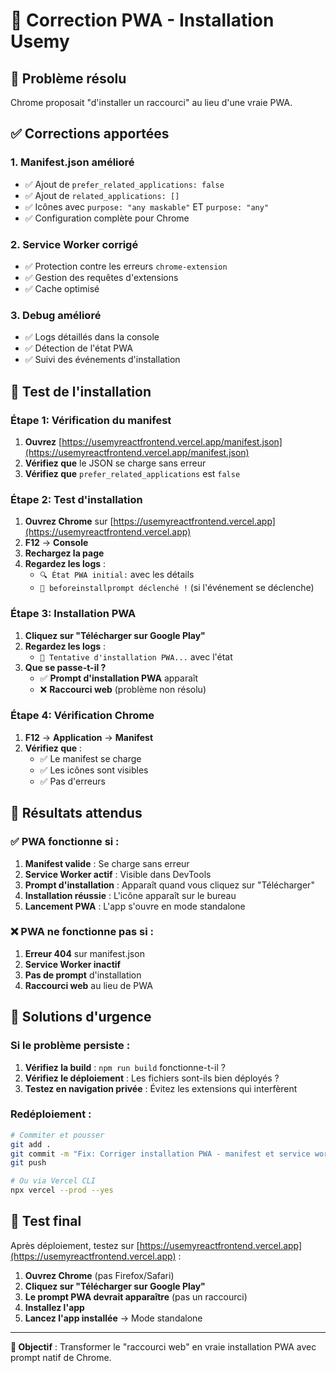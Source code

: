 # 🚀 Correction PWA - Installation Usemy

## 🚨 Problème résolu
Chrome proposait "d'installer un raccourci" au lieu d'une vraie PWA.

## ✅ Corrections apportées

### 1. **Manifest.json amélioré**
- ✅ Ajout de `prefer_related_applications: false`
- ✅ Ajout de `related_applications: []`
- ✅ Icônes avec `purpose: "any maskable"` ET `purpose: "any"`
- ✅ Configuration complète pour Chrome

### 2. **Service Worker corrigé**
- ✅ Protection contre les erreurs `chrome-extension`
- ✅ Gestion des requêtes d'extensions
- ✅ Cache optimisé

### 3. **Debug amélioré**
- ✅ Logs détaillés dans la console
- ✅ Détection de l'état PWA
- ✅ Suivi des événements d'installation

## 🧪 Test de l'installation

### Étape 1: Vérification du manifest
1. **Ouvrez** [https://usemyreactfrontend.vercel.app/manifest.json](https://usemyreactfrontend.vercel.app/manifest.json)
2. **Vérifiez que** le JSON se charge sans erreur
3. **Vérifiez que** `prefer_related_applications` est `false`

### Étape 2: Test d'installation
1. **Ouvrez Chrome** sur [https://usemyreactfrontend.vercel.app](https://usemyreactfrontend.vercel.app)
2. **F12** → **Console**
3. **Rechargez la page**
4. **Regardez les logs** :
   - `🔍 État PWA initial:` avec les détails
   - `🎉 beforeinstallprompt déclenché !` (si l'événement se déclenche)

### Étape 3: Installation PWA
1. **Cliquez sur "Télécharger sur Google Play"**
2. **Regardez les logs** :
   - `🚀 Tentative d'installation PWA...` avec l'état
3. **Que se passe-t-il ?**
   - ✅ **Prompt d'installation PWA** apparaît
   - ❌ **Raccourci web** (problème non résolu)

### Étape 4: Vérification Chrome
1. **F12** → **Application** → **Manifest**
2. **Vérifiez que** :
   - ✅ Le manifest se charge
   - ✅ Les icônes sont visibles
   - ✅ Pas d'erreurs

## 🎯 Résultats attendus

### ✅ PWA fonctionne si :
1. **Manifest valide** : Se charge sans erreur
2. **Service Worker actif** : Visible dans DevTools
3. **Prompt d'installation** : Apparaît quand vous cliquez sur "Télécharger"
4. **Installation réussie** : L'icône apparaît sur le bureau
5. **Lancement PWA** : L'app s'ouvre en mode standalone

### ❌ PWA ne fonctionne pas si :
1. **Erreur 404** sur manifest.json
2. **Service Worker inactif**
3. **Pas de prompt** d'installation
4. **Raccourci web** au lieu de PWA

## 🔧 Solutions d'urgence

### Si le problème persiste :
1. **Vérifiez la build** : `npm run build` fonctionne-t-il ?
2. **Vérifiez le déploiement** : Les fichiers sont-ils bien déployés ?
3. **Testez en navigation privée** : Évitez les extensions qui interfèrent

### Redéploiement :
```bash
# Commiter et pousser
git add .
git commit -m "Fix: Corriger installation PWA - manifest et service worker"
git push

# Ou via Vercel CLI
npx vercel --prod --yes
```

## 🚀 Test final

Après déploiement, testez sur [https://usemyreactfrontend.vercel.app](https://usemyreactfrontend.vercel.app) :

1. **Ouvrez Chrome** (pas Firefox/Safari)
2. **Cliquez sur "Télécharger sur Google Play"**
3. **Le prompt PWA devrait apparaître** (pas un raccourci)
4. **Installez l'app**
5. **Lancez l'app installée** → Mode standalone

---

**🎯 Objectif** : Transformer le "raccourci web" en vraie installation PWA avec prompt natif de Chrome.
